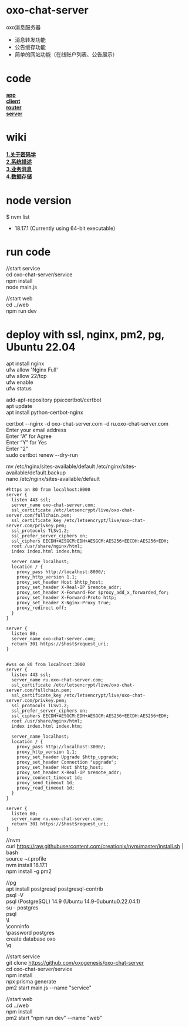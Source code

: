 # oxo-chat-server
oxo消息服务器
* 消息转发功能
* 公告缓存功能
* 简单的网站功能（在线账户列表、公告展示）

# code

**[app](https://github.com/oxogenesis/oxo-chat-app)**  
**[client](https://github.com/oxogenesis/oxo-chat-client)**  
**[router](https://github.com/oxogenesis/oxo-chat-router)**  
**[server](https://github.com/oxogenesis/oxo-chat-server)**  

# wiki
**[1.关于密码学](https://github.com/oxogenesis/oxo-chat-client/wiki/1.%E5%85%B3%E4%BA%8E%E5%AF%86%E7%A0%81%E5%AD%A6)**  
**[2.系统描述](https://github.com/oxogenesis/oxo-chat-client/wiki/2.%E7%B3%BB%E7%BB%9F%E6%8F%8F%E8%BF%B0)**  
**[3.业务消息](https://github.com/oxogenesis/oxo-chat-client/wiki/3.%E4%B8%9A%E5%8A%A1%E6%B6%88%E6%81%AF)**  
**[4.数据存储](https://github.com/oxogenesis/oxo-chat-client/wiki/4.%E6%95%B0%E6%8D%AE%E5%AD%98%E5%82%A8)**  

# node version
$ nvm list  
  * 18.17.1 (Currently using 64-bit executable)  

# run code
//start service  
cd oxo-chat-server/service  
npm install  
node main.js  

//start web  
cd ../web  
npm run dev  

# deploy with ssl, nginx, pm2, pg, Ubuntu 22.04
apt install nginx  
ufw allow 'Nginx Full'  
ufw allow 22/tcp  
ufw enable  
ufw status  

add-apt-repository ppa:certbot/certbot  
apt update  
apt install python-certbot-nginx  

certbot --nginx -d oxo-chat-server.com -d ru.oxo-chat-server.com  
Enter your email address  
Enter “A” for Agree  
Enter “Y” for Yes  
Enter “2”  
sudo certbot renew --dry-run  
  
mv /etc/nginx/sites-available/default /etc/nginx/sites-available/default.backup  
nano /etc/nginx/sites-available/default  
  
```
#https on 80 from localhost:8000
server {  
  listen 443 ssl;  
  server_name oxo-chat-server.com;  
  ssl_certificate /etc/letsencrypt/live/oxo-chat-server.com/fullchain.pem;  
  ssl_certificate_key /etc/letsencrypt/live/oxo-chat-server.com/privkey.pem;  
  ssl_protocols TLSv1.2;  
  ssl_prefer_server_ciphers on;  
  ssl_ciphers EECDH+AESGCM:EDH+AESGCM:AES256+EECDH:AES256+EDH;  
  root /usr/share/nginx/html;  
  index index.html index.htm;  
  
  server_name localhost;  
  location / {
    proxy_pass http://localhost:8000/;  
    proxy_http_version 1.1;  
    proxy_set_header Host $http_host;  
    proxy_set_header X-Real-IP $remote_addr;  
    proxy_set_header X-Forward-For $proxy_add_x_forwarded_for;  
    proxy_set_header X-Forward-Proto http;  
    proxy_set_header X-Nginx-Proxy true;  
    proxy_redirect off;  
  }
}
  
server {  
  listen 80;  
  server_name oxo-chat-server.com;  
  return 301 https://$host$request_uri;  
}  
  

#wss on 80 from localhost:3000
server {  
  listen 443 ssl;  
  server_name ru.oxo-chat-server.com;  
  ssl_certificate /etc/letsencrypt/live/oxo-chat-server.com/fullchain.pem;  
  ssl_certificate_key /etc/letsencrypt/live/oxo-chat-server.com/privkey.pem;  
  ssl_protocols TLSv1.2;  
  ssl_prefer_server_ciphers on;  
  ssl_ciphers EECDH+AESGCM:EDH+AESGCM:AES256+EECDH:AES256+EDH;  
  root /usr/share/nginx/html;  
  index index.html index.htm;  
  
  server_name localhost;  
  location / {
    proxy_pass http://localhost:3000/;  
    proxy_http_version 1.1;  
    proxy_set_header Upgrade $http_upgrade;  
    proxy_set_header Connection "upgrade";  
    proxy_set_header Host $http_host;  
    proxy_set_header X-Real-IP $remote_addr;  
    proxy_connect_timeout 1d;  
    proxy_send_timeout 1d;  
    proxy_read_timeout 1d;  
  }
}
  
server {  
  listen 80;  
  server_name ru.oxo-chat-server.com;  
  return 301 https://$host$request_uri;  
}  
```

//nvm  
curl https://raw.githubusercontent.com/creationix/nvm/master/install.sh | bash  
source ~/.profile  
nvm install 18.17.1  
npm install -g pm2  

//pg  
apt install postgresql postgresql-contrib  
psql -V  
psql (PostgreSQL) 14.9 (Ubuntu 14.9-0ubuntu0.22.04.1)  
su - postgres  
psql  
\l  
\conninfo  
\password postgres  
create database oxo  
\q  

//start service  
git clone https://github.com/oxogenesis/oxo-chat-server  
cd oxo-chat-server/service  
npm install  
npx prisma generate  
pm2 start main.js --name "service"  

//start web  
cd ../web  
npm install  
pm2 start "npm run dev" --name "web"  

